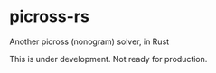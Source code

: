 # picross-rs
Another picross (nonogram) solver, in Rust

This is under development. Not ready for production.
